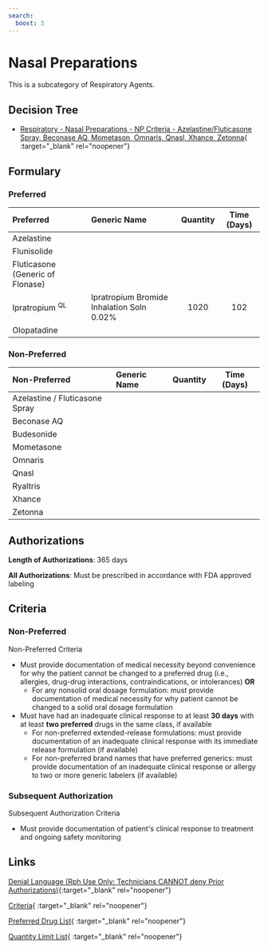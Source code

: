 ```yaml
---
search:
  boost: 3
---
```


# Nasal Preparations

This is a subcategory of Respiratory Agents.

## Decision Tree

- [Respiratory - Nasal Preparations - NP Criteria - Azelastine/Fluticasone Spray, Beconase AQ, Mometason, Omnaris, Qnasl, Xhance, Zetonna](https://forms.office.com/Pages/ResponsePage.aspx?id=nPhjxpvvj0G9PUHkbAzgaN9UYz8EqmlIs3_TYn4TbXBUNjcxMjRWQTRKTzNXNkJEMUdaVjhBNDJMQyQlQCN0PWcu){ :target="_blank" rel="noopener"}

## Formulary

### Preferred

| Preferred                        | Generic Name                              | Quantity | Time (Days) |
|:---------------------------------|:------------------------------------------|:--------:|:-----------:|
| Azelastine                       |                                           |          |             |
| Flunisolide                      |                                           |          |             |
| Fluticasone (Generic of Flonase) |                                           |          |             |
| Ipratropium <sup>QL</sup>        | Ipratropium Bromide Inhalation Soln 0.02% |   1020   |     102     |
| Olopatadine                      |                                           |          |             |

### Non-Preferred

| Non-Preferred                  | Generic Name | Quantity | Time (Days) |
|:-------------------------------|:-------------|:--------:|:-----------:|
| Azelastine / Fluticasone Spray |              |          |             |
| Beconase AQ                    |              |          |             |
| Budesonide                     |              |          |             |
| Mometasone                     |              |          |             |
| Omnaris                        |              |          |             |
| Qnasl                          |              |          |             |
| Ryaltris                       |              |          |             |
| Xhance                         |              |          |             |
| Zetonna                        |              |          |             |

## Authorizations

**Length of Authorizations**: 365 days

**All Authorizations**: Must be prescribed in accordance with FDA approved labeling

## Criteria

### Non-Preferred

Non-Preferred Criteria

- Must provide documentation of medical necessity beyond convenience for why the patient cannot be changed to a preferred drug (i.e., allergies, drug-drug interactions, contraindications, or intolerances) **OR**
    - For any nonsolid oral dosage formulation: must provide documentation of medical necessity for why patient cannot be changed to a solid oral dosage formulation
- Must have had an inadequate clinical response to at least **30 days** with at least **two preferred** drugs in the same class, if available
    - For non-preferred extended-release formulations: must provide documentation of an inadequate clinical response with its immediate release formulation (if available)
    - For non-preferred brand names that have preferred generics: must provide documentation of an inadequate clinical response or allergy to two or more generic labelers (if available)

### Subsequent Authorization

Subsequent Authorization Criteria

- Must provide documentation of patient's clinical response to treatment and ongoing safety monitoring

## Links

[Denial Language (Rph Use Only: Technicians CANNOT deny Prior Authorizations)](https://mygainwell-my.sharepoint.com.mcas.ms/:w:/r/personal/rachel_carpenter_gainwelltechnologies_com/_layouts/15/Doc.aspx?sourcedoc=%7BCD777F63-7F18-4713-8D6A-B043BEE631F5%7D&file=Denial%20Language%20Updated%2009112023.docx&action=embedview&mobileredirect=true&wdStartOn=98&cid=f4472ece-6d4f-4694-b0c5-c150a2f53fea){:target="_blank" rel="noopener"} 

[Criteria](https://medicaid.ohio.gov/static/PHM/drug-coverage/20230701+UPDL+Criteria+_v1_FINAL.approved.pdf#page=100){ :target="_blank" rel="noopener"}

[Preferred Drug List](https://medicaid.ohio.gov/static/PHM/drug-coverage/20230701_UPDL_FINAL_ODM.approved.v2.pdf#page=32){ :target="_blank" rel="noopener"}

[Quantity Limit List](https://pharmacy.medicaid.ohio.gov/sites/default/files/20230101_Ohio_Medicaid_Quantity_Document_APPROVED.pdf){ :target="_blank" rel="noopener"}

